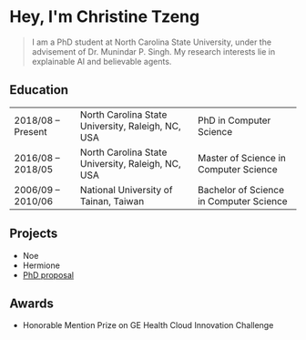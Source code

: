 <html>
<head>
  <title>Christine Tzeng -at- NCSU</title>
</head>

<body>
  <h1> Hey, I'm Christine Tzeng </h1>
  <blockquote>
  <p>I am a PhD student at North Carolina State University, under the advisement of Dr. Munindar P. Singh. My research interests lie in explainable AI and believable agents.</p>
  </blockquote>
  
  <h2> Education </h2>
  <table>
    <tr>
      <td>2018/08 – Present</td>
      <td>North Carolina State University, Raleigh, NC, USA</td>
      <td>PhD in Computer Science</td>
    </tr>
    <tr>
      <td>2016/08 – 2018/05</td>
      <td>North Carolina State University, Raleigh, NC, USA</td>
      <td>Master of Science in Computer Science</td>
    </tr>
    <tr>
      <td>2006/09 – 2010/06</td>
      <td>National University of Tainan, Taiwan</td>
      <td>Bachelor of Science in Computer Science</td>
    </tr>
  </table>
  
  <h2> Projects </h2>
  <ul>
    <li>Noe</li>
    <li>Hermione</li>
    <li><a href="proposal.html">PhD proposal</a></li>
  </ul>
  
  <h2> Awards </h2>
  <ul>
    <li>Honorable Mention Prize on GE Health Cloud Innovation Challenge</li>
  </ul>
  
</body>

</html>
